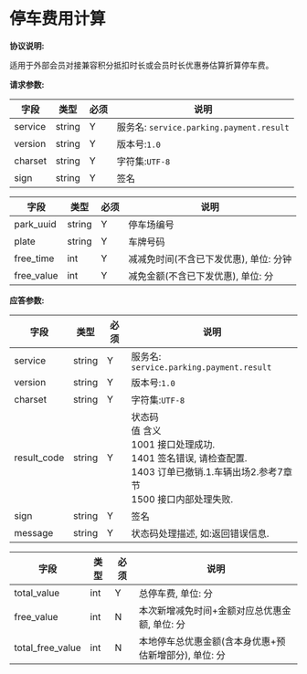 # 停车费用计算

**协议说明:**

适用于外部会员对接兼容积分抵扣时长或会员时长优惠券估算折算停车费。

**请求参数:**

| 字段 | 类型 | 必须 | 说明|
| --- | --- | --- | --- |
| service | string | Y | 服务名: `service.parking.payment.result` |
| version | string | Y | 版本号:`1.0`|
| charset | string | Y | 字符集:`UTF-8`|
| sign | string | Y | 签名|

| 字段 | 类型 | 必须 | 说明|
| --- | --- | --- | --- |
| park_uuid | string | Y | 停车场编号 |
| plate | string | Y | 车牌号码|
| free_time | int | Y | 减减免时间(不含已下发优惠), 单位: 分钟 |
| free_value | int | Y | 减免金额(不含已下发优惠), 单位: 分 |

**应答参数:**

| 字段 | 类型 | 必须 | 说明|
| --- | --- | --- | --- |
| service | string | Y | 服务名: `service.parking.payment.result` |
| version | string | Y | 版本号:`1.0`|
| charset | string | Y | 字符集:`UTF-8`|
| result_code | string | Y | 状态码<br/>值 含义<br/>1001  接口处理成功.<br/>1401  签名错误, 请检查配置.<br/>1403  订单已撤销.1.车辆出场2.参考7章节<br/>1500  接口内部处理失败. |
| sign | string | Y | 签名|
| message | string | Y | 状态码处理描述, 如:返回错误信息. |

| 字段 | 类型 | 必须 | 说明|
| --- | --- | --- | --- |
| total_value | int | Y | 总停车费, 单位: 分 |
| free_value | int | N | 本次新增减免时间+金额对应总优惠金额, 单位: 分 |
| total_free_value | int | N | 本地停车总优惠金额(含本身优惠+预估新增部分), 单位: 分 |